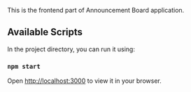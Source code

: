This is the frontend part of Announcement Board application.
## Available Scripts
In the project directory, you can run it using:
### `npm start`
Open [http://localhost:3000](http://localhost:3000) to view it in your browser.
